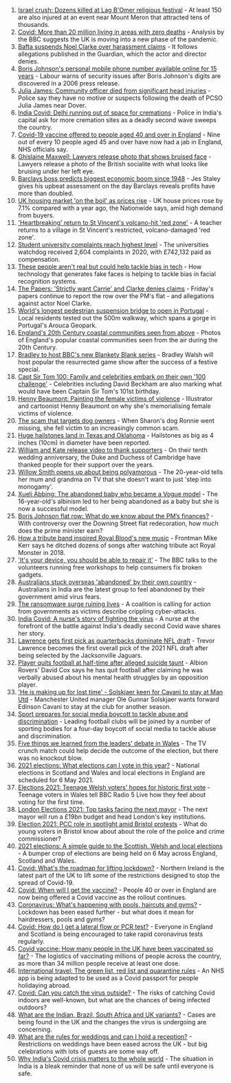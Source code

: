 1. [Israel crush: Dozens killed at Lag B'Omer religious festival](https://www.bbc.co.uk/news/world-middle-east-56938657) - At least 150 are also injured at an event near Mount Meron that attracted tens of thousands.
2. [Covid: More than 20 million living in areas with zero deaths](https://www.bbc.co.uk/news/health-56923757) - Analysis by the BBC suggests the UK is moving into a new phase of the pandemic.
3. [Bafta suspends Noel Clarke over harassment claims](https://www.bbc.co.uk/news/entertainment-arts-56937479) - It follows allegations published in the Guardian, which the actor and director denies.
4. [Boris Johnson's personal mobile phone number available online for 15 years](https://www.bbc.co.uk/news/uk-politics-56937889) - Labour warns of security issues after Boris Johnson's digits are discovered in a 2006 press release.
5. [Julia James: Community officer died from significant head injuries](https://www.bbc.co.uk/news/uk-england-kent-56940075) - Police say they have no motive or suspects following the death of PCSO Julia James near Dover.
6. [India Covid: Delhi running out of space for cremations](https://www.bbc.co.uk/news/world-asia-india-56939011) - Police in India's capital ask for more cremation sites as a deadly second wave sweeps the country.
7. [Covid-19 vaccine offered to people aged 40 and over in England](https://www.bbc.co.uk/news/health-56933694) - Nine out of every 10 people aged 45 and over have now had a jab in England, NHS officials say.
8. [Ghislaine Maxwell: Lawyers release photo that shows bruised face](https://www.bbc.co.uk/news/world-us-canada-56938988) - Lawyers release a photo of the British socialite with what looks like bruising under her left eye.
9. [Barclays boss predicts biggest economic boom since 1948](https://www.bbc.co.uk/news/business-56940141) - Jes Staley gives his upbeat assessment on the day Barclays reveals profits have more than doubled.
10. [UK housing market 'on the boil' as prices rise](https://www.bbc.co.uk/news/business-56941162) - UK house prices rose by 7.1% compared with a year ago, the Nationwide says, amid high demand from buyers.
11. ['Heartbreaking' return to St Vincent's volcano-hit 'red zone'](https://www.bbc.co.uk/news/world-56934596) - A teacher returns to a village in St Vincent's restricted, volcano-damaged 'red zone'.
12. [Student university complaints reach highest level](https://www.bbc.co.uk/news/education-56928980) - The universities watchdog received 2,604 complaints in 2020, with £742,132 paid as compensation.
13. [These people aren't real but could help tackle bias in tech](https://www.bbc.co.uk/news/stories-56895935) - How technology that generates fake faces is helping to tackle bias in facial recognition systems.
14. [The Papers: 'Strictly want Carrie' and Clarke denies claims](https://www.bbc.co.uk/news/blogs-the-papers-56938107) - Friday's papers continue to report the row over the PM's flat - and allegations against actor Noel Clarke.
15. [World's longest pedestrian suspension bridge to open in Portugal](https://www.bbc.co.uk/news/world-europe-56938388) - Local residents tested out the 500m walkway, which spans a gorge in Portugal's Arouca Geopark.
16. [England's 20th Century coastal communities seen from above](https://www.bbc.co.uk/news/in-pictures-56929622) - Photos of England's popular coastal communities seen from the air during the 20th Century.
17. [Bradley to host BBC's new Blankety Blank series](https://www.bbc.co.uk/news/entertainment-arts-56929381) - Bradley Walsh will host popular the resurrected game show after the success of a festive special.
18. [Capt Sir Tom 100: Family and celebrities embark on their own '100 challenge'](https://www.bbc.co.uk/news/uk-england-beds-bucks-herts-56935334) - Celebrities including David Beckham are also marking what would have been Captain Sir Tom's 101st birthday.
19. [Henny Beaumont: Painting the female victims of violence](https://www.bbc.co.uk/news/uk-england-london-56907932) - Illustrator and cartoonist Henny Beaumont on why she's memorialising female victims of violence.
20. [The scam that targets dog owners](https://www.bbc.co.uk/news/uk-56922473) - When Sharon's dog Ronnie went missing, she fell victim to an increasingly common scam.
21. [Huge hailstones land in Texas and Oklahoma](https://www.bbc.co.uk/news/world-us-canada-56936198) - Hailstones as big as 4 inches (10cm) in diameter have been reported.
22. [William and Kate release video to thank supporters](https://www.bbc.co.uk/news/uk-56928583) - On their tenth wedding anniversary, the Duke and Duchess of Cambridge have thanked people for their support over the years.
23. [Willow Smith opens up about being polyamorous](https://www.bbc.co.uk/news/newsbeat-56852099) - The 20-year-old tells her mum and grandma on TV that she doesn't want to just 'step into monogamy'.
24. [Xueli Abbing: The abandoned baby who became a Vogue model](https://www.bbc.co.uk/news/world-asia-china-56464881) - The 16-year-old's albinism led to her being abandoned as a baby but she is now a successful model.
25. [Boris Johnson flat row: What do we know about the PM’s finances?](https://www.bbc.co.uk/news/uk-politics-56928610) - With controversy over the Downing Street flat redecoration, how much does the prime minister earn?
26. [How a tribute band inspired Royal Blood's new music](https://www.bbc.co.uk/news/entertainment-arts-56920871) - Frontman Mike Kerr says he ditched dozens of songs after watching tribute act Royal Monster in 2018.
27. ['It's your device, you should be able to repair it'](https://www.bbc.co.uk/news/business-56799069) - The BBC talks to the volunteers running free workshops to help consumers fix broken gadgets.
28. [Australians stuck overseas 'abandoned' by their own country](https://www.bbc.co.uk/news/world-australia-56924188) - Australians in India are the latest group to feel abandoned by their government amid virus fears.
29. [The ransomware surge ruining lives](https://www.bbc.co.uk/news/technology-56933733) - A coalition is calling for action from governments as victims describe crippling cyber-attacks.
30. [India Covid: A nurse's story of fighting the virus](https://www.bbc.co.uk/news/world-asia-india-56926119) - A nurse at the forefront of the battle against India's deadly second Covid wave shares her story.
31. [Lawrence gets first pick as quarterbacks dominate NFL draft](https://www.bbc.co.uk/sport/american-football/56938720) - Trevor Lawrence becomes the first overall pick of the 2021 NFL draft after being selected by the Jacksonville Jaguars.
32. [Player quits football at half-time after alleged suicide taunt](https://www.bbc.co.uk/sport/football/56940793) - Albion Rovers' David Cox says he has quit football after claiming he was verbally abused about his mental health struggles by an opposition player.
33. ['He is making up for lost time' - Solskjaer keen for Cavani to stay at Man Utd](https://www.bbc.co.uk/sport/football/56938489) - Manchester United manager Ole Gunnar Solskjaer wants forward Edinson Cavani to stay at the club for another season.
34. [Sport prepares for social media boycott to tackle abuse and discrimination](https://www.bbc.co.uk/sport/56936797) - Leading football clubs will be joined by a number of sporting bodies for a four-day boycott of social media to tackle abuse and discrimination.
35. [Five things we learned from the leaders' debate in Wales](https://www.bbc.co.uk/news/uk-wales-politics-56937381) - The TV crunch match could help decide the outcome of the election, but there was no knockout blow.
36. [2021 elections: What elections can I vote in this year?](https://www.bbc.co.uk/news/56129210) - National elections in Scotland and Wales and local elections in England are scheduled for 6 May 2021.
37. [Elections 2021: Teenage Welsh voters' hopes for historic first vote](https://www.bbc.co.uk/news/uk-politics-56908323) - Teenage voters in Wales tell BBC Radio 5 Live how they feel about voting for the first time.
38. [London Elections 2021: Top tasks facing the next mayor](https://www.bbc.co.uk/news/uk-england-london-56748541) - The next mayor will run a £19bn budget and head London's key institutions.
39. [Election 2021: PCC role in spotlight amid Bristol protests](https://www.bbc.co.uk/news/uk-england-bristol-56833152) - What do young voters in Bristol know about about the role of the police and crime commissioner?
40. [2021 elections: A simple guide to the Scottish, Welsh and local elections](https://www.bbc.co.uk/news/uk-politics-56286643) - A bumper crop of elections are being held on 6 May across England, Scotland and Wales.
41. [Covid: What's the roadmap for lifting lockdown?](https://www.bbc.co.uk/news/explainers-52530518) - Northern Ireland is the latest part of the UK to lift some of the restrictions designed to stop the spread of Covid-19.
42. [Covid: When will I get the vaccine?](https://www.bbc.co.uk/news/health-55045639) - People 40 or over in England are now being offered a Covid vaccine as the rollout continues.
43. [Coronavirus: What's happening with pools, haircuts and gyms?](https://www.bbc.co.uk/news/explainers-53349989) - Lockdown has been eased further - but what does it mean for hairdressers, pools and gyms?
44. [Covid: How do I get a lateral flow or PCR test?](https://www.bbc.co.uk/news/health-51943612) - Everyone in England and Scotland is being encouraged to take rapid coronavirus tests regularly.
45. [Covid vaccine: How many people in the UK have been vaccinated so far?](https://www.bbc.co.uk/news/health-55274833) - The logistics of vaccinating millions of people across the country, as more than 34 million people receive at least one dose.
46. [International travel: The green list, red list and quarantine rules](https://www.bbc.co.uk/news/explainers-52544307) - An NHS app is being adapted to be used as a Covid passport for people holidaying abroad.
47. [Covid: Can you catch the virus outside?](https://www.bbc.co.uk/news/explainers-55680305) - The risks of catching Covid indoors are well-known, but what are the chances of being infected outdoors?
48. [What are the Indian, Brazil, South Africa and UK variants?](https://www.bbc.co.uk/news/health-55659820) - Cases are being found in the UK and the changes the virus is undergoing are concerning.
49. [What are the rules for weddings and can I hold a reception?](https://www.bbc.co.uk/news/explainers-52811509) - Restrictions on weddings have been eased across the UK - but big celebrations with lots of guests are some way off.
50. [Why India's Covid crisis matters to the whole world](https://www.bbc.co.uk/news/world-asia-india-56907007) - The situation in India is a bleak reminder that none of us will be safe until everyone is safe.
